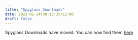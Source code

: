 ```yaml
---
title: "Spyglass Downloads"
date: 2021-01-14T08:13:35+11:00
draft: false
---
```



Spyglass Downloads have moved. You can now find them [here](https://github.com/Crypta-Eve/spyglass/releases)
